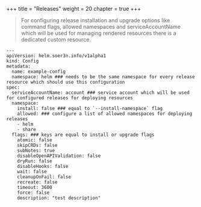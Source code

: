 +++
title = "Releases"
weight = 20
chapter = true
+++

> For configuring release installation and upgrade options like command flags, allowed namespaces and serviceAccountName which will be used for managing rendered resources there is a dedicated custom resource.

```
---
apiVersion: helm.soer3n.info/v1alpha1
kind: Config
metadata:
  name: example-config
  namespace: helm ### needs to be the same namespace for every release resource which should use this configuration
spec:
  serviceAccountName: account ### service account which will be used for configured releases for deploying resources
  namespace:
    install: false ### equal to `--install-namespace` flag
    allowed: ### configure a list of allowed namespaces for deploying releases
    - helm
    - share
  flags: ### keys are equal to install or upgrade flags
    atomic: false
    skipCRDs: false
    subNotes: true
    disableOpenAPIValidation: false
    dryRun: false
    disableHooks: false
    wait: false
    cleanupOnFail: false
    recreate: false
    timeout: 3600
    force: false
    description: "test description"

```
